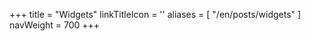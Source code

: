 +++
title = "Widgets"
linkTitleIcon = '<i class="fas fa-cubes fa-fw"></i>'
aliases = [
  "/en/posts/widgets"
]
navWeight = 700
+++
